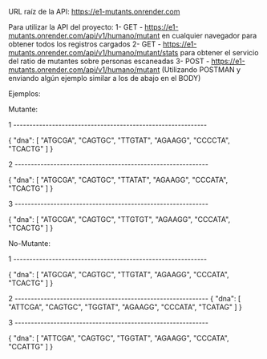 URL raíz de la API: https://e1-mutants.onrender.com


Para utilizar la API del proyecto:
	1- GET  - https://e1-mutants.onrender.com/api/v1/humano/mutant en cualquier navegador para obtener todos los registros cargados
	2- GET  - https://e1-mutants.onrender.com/api/v1/humano/mutant/stats para obtener el servicio del ratio de mutantes sobre personas escaneadas
	3- POST - https://e1-mutants.onrender.com/api/v1/humano/mutant (Utilizando POSTMAN y enviando algún ejemplo similar a los de abajo en el BODY) 


Ejemplos:

Mutante:

1 ------------------------------------------------------------
 
{
    "dna": [
        "ATGCGA",
        "CAGTGC",
        "TTGTAT",
        "AGAAGG",
        "CCCCTA",
        "TCACTG"
    ]
}

2 ------------------------------------------------------------

{
    "dna": [
        "ATGCGA",
        "CAGTGC",
        "TTATAT",
        "AGAAGG",
        "CCCATA",
        "TCACTG"
    ]
}

3 ------------------------------------------------------------

{
    "dna": [
        "ATGCGA",
        "CAGTGC",
        "TTGTGT",
        "AGAAGG",
        "CCCATA",
        "TCACTG"
    ]
}



No-Mutante:

1 ------------------------------------------------------------

{
    "dna": [
        "ATGCGA",
        "CAGTGC",
        "TTGTAT",
        "AGAAGG",
        "CCCATA",
        "TCACTG"
    ]
}

2 ------------------------------------------------------------
{
    "dna": [
        "ATTCGA",
        "CAGTGC",
        "TGGTAT",
        "AGAAGG",
        "CCCATA",
        "TCATAG"
    ]
}

3 ------------------------------------------------------------

{
    "dna": [
        "ATTCGA",
        "CAGTGC",
        "TGGTAT",
        "AGAAGG",
        "CCCATA",
        "CCATTG"
    ]
}
